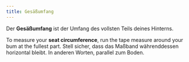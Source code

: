 ```yaml
---
title: Gesäßumfang
---
```


Der **Gesäßumfang** ist der Umfang des vollsten Teils deines Hinterns.

To measure your **seat circumference**, run the tape measure around your bum at the fullest part. Stell sicher, dass das Maßband währenddessen horizontal bleibt. In anderen Worten, parallel zum Boden.
